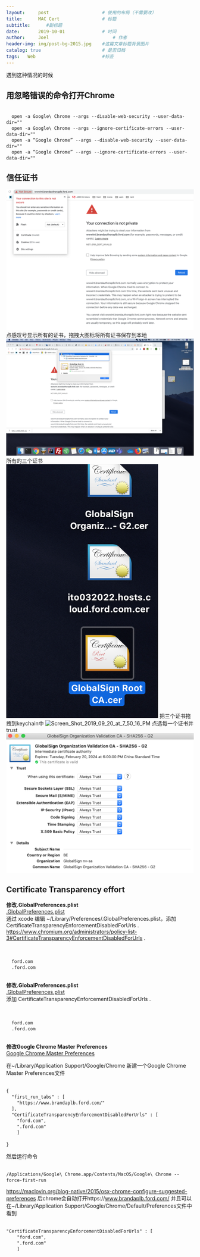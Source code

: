 ```yaml
---
layout:     post   				    # 使用的布局（不需要改）
title:      MAC Cert 				# 标题 
subtitle:      #副标题
date:       2019-10-01				# 时间
author:     Joel 						# 作者
header-img: img/post-bg-2015.jpg 	#这篇文章标题背景图片
catalog: true 						# 是否归档
tags:	Web							#标签
---
```

遇到这种情况的时候
##   用忽略错误的命令打开Chrome
<pre><code>
  open -a Google\ Chrome --args --disable-web-security --user-data-dir=""
  open -a Google\ Chrome --args --ignore-certificate-errors --user-data-dir=""
  open -a “Google Chrome” --args --disable-web-security --user-data-dir=""
  open -a “Google Chrome” --args --ignore-certificate-errors --user-data-dir=""
</code></pre>
##   信任证书
![Screen_Shot_2019_09_20_at_7_35_22_PM](/img/blog/Cert_files/b80b5082a888910dea077327597e8c6862b11cfb.png)
点感叹号显示所有的证书，拖拽大图标将所有证书保存到本地
![Screen_Shot_2019_09_20_at_7_42_31_PM](/img/blog/Cert_files/899e8830339d8e0aea3d446052c344f13b4fd1c4.png)
所有的三个证书
![Screen_Shot_2019_09_20_at_7_43_04_PM](/img/blog/Cert_files/29ea6ef6b5ee08d6ea9bb8a61efb359c47aa3256.png)
把三个证书拖拽到keychain中
![Screen_Shot_2019_09_20_at_7_50_16_PM](/img/blog/Cert_files/d1dfe178a005c2a6b9a65cba4cebf0012e1d65ae.png)
点选每一个证书并trust
![Screen_Shot_2019_09_20_at_7_51_45_PM](/img/blog/Cert_files/04037c2007bfe15c912f5ba8acd4da1e9ca8257b.png)

##  Certificate Transparency effort
**修改.GlobalPreferences.plist**  
[.GlobalPreferences.plist](https://www.moha.online/en/node/76)  
通过 xcode 编辑 ~/Library/Preferences/.GlobalPreferences.plist，添加 CertificateTransparencyEnforcementDisabledForUrls . 
https://www.chromium.org/administrators/policy-list-3#CertificateTransparencyEnforcementDisabledForUrls . 
<pre><code>
<array>
  <string>ford.com</string>
  <string>.ford.com</string>
</array>
</code></pre>
**修改.GlobalPreferences.plist**  
[.GlobalPreferences.plist](https://apple.stackexchange.com/questions/186026/how-to-disable-incognito-mode-in-chrome)   
添加 CertificateTransparencyEnforcementDisabledForUrls . 
<pre><code>
<array>
  <string>ford.com</string>
  <string>.ford.com</string>
</array>
</code></pre> 

**修改Google Chrome Master Preferences**  
[Google Chrome Master Preferences](https://themacwrangler.wordpress.com/2016/01/07/managing-google-chrome-on-mac-os-x/)   

在~/Library/Application Support/Google/Chrome 新建一个Google Chrome Master Preferences文件
<pre><code>
{
  "first_run_tabs" : [
    "https://www.brandaplb.ford.com/"
  ],
  "CertificateTransparencyEnforcementDisabledForUrls" : [
  	"ford.com",
  	".ford.com"
	]

}
</code></pre>
然后运行命令
<pre><code>
/Applications/Google\ Chrome.app/Contents/MacOS/Google\ Chrome --force-first-run
</code></pre>
https://maclovin.org/blog-native/2015/osx-chrome-configure-suggested-preferences
后chrome会自动打开https://www.brandaplb.ford.com/
并且可以在~/Library/Application Support/Google/Chrome/Default/Preferences文件中看到
<pre><code>
"CertificateTransparencyEnforcementDisabledForUrls" : [
  	"ford.com",
  	".ford.com"
	]
</code></pre>
  

